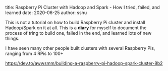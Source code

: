 title: Raspberry Pi Cluster with Hadoop and Spark - How I tried, failed, and learned
date: 2020-06-25
author: sshu

This is not a tutorial on how to build Raspberry Pi cluster and install Hadoop/Spark on it at all. This is a **diary** for myself to document the process of tring to build one, failed in the end, and learned lots of new things. 

I have seen many other people built clusters with several Raspberry Pis, ranging from 4 RPis to 100+



https://dev.to/awwsmm/building-a-raspberry-pi-hadoop-spark-cluster-8b2

